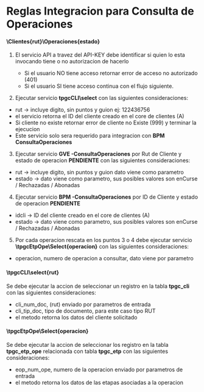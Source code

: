 # Reglas Integracion para Consulta de Operaciones

#### \Clientes\{rut}\Operaciones\{estado}
1. El servicio API a travez del API-KEY debe identificar si quien lo esta invocando tiene o no autorizacion de hacerlo
   - Si el usuario NO tiene acceso retornar error de acceso no autorizado (401)
   - Si el usuario SI tiene acceso continua con el flujo siguiente.

2. Ejecutar servicio **tpgcCLI\select** con las siguientes consideraciones:
  - rut ->  incluye digito, sin puntos y guion ej: 122436756 
  - el servicio retorna el ID del cliente creado en el core de clientes (A)
  - Si cliente no existe retornar error de cliente no Existe (999) y terminar la ejecucion
  - Este servicio solo sera requerido para integracion con **BPM ConsultaOperaciones**

3. Ejecutar servicio **GVE -ConsultaOperaciones** por Rut de Cliente y estado de operacion **PENDIENTE** con las siguientes consideraciones:
- rut ->  incluye digito, sin puntos y guion dato viene como parametro
- estado -> dato viene como parametro, sus posibles valores son enCurse / Rechazadas / Abonadas

4. Ejecutar servicio **BPM -ConsultaOperaciones** por ID de Cliente y estado de operacion **PENDIENTE**
- idcli -> ID del cliente creado en el core de clientes (A)
- estado -> dato viene como parametro, sus posibles valores son enCurse / Rechazadas / Abonadas

5. Por cada operacion rescata en los puntos 3 o 4 debe ejecutar servicio **\tpgcEtpOpe\Select\{operacion}** con las siguientes consideraciones:
- operacion, numero de operacion a consultar, dato viene por parametro


#### \tpgcCLI\select\{rut}
Se debe ejecutar la accion de seleccionar un registro en la tabla **tpgc_cli** con las siguientes consideraciones:
  - cli_num_doc, (rut) enviado por parametros de entrada
  - cli_tip_doc, tipo de documento, para este caso tipo RUT
  - el metodo retorna los datos del cliente solicitado


#### \tpgcEtpOpe\Select\{operacion}
Se debe ejecutar la accion de seleccionar los registro en la tabla **tpgc_etp_ope** relacionada con tabla **tpgc_etp**  con las siguientes consideraciones:
  - eop_num_ope, numero de la operacion enviado por parametros de entrada
  - el metodo retorna los datos de las etapas asociadas a la operacion






